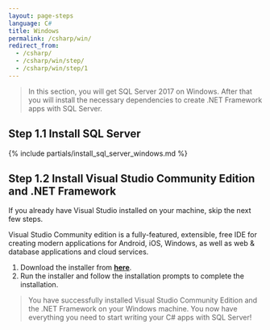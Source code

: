 ```yaml
---
layout: page-steps
language: C#
title: Windows
permalink: /csharp/win/
redirect_from:
  - /csharp/
  - /csharp/win/step/
  - /csharp/win/step/1
---
```


> In this section, you will get SQL Server 2017 on Windows. After that you will install the necessary dependencies to create .NET Framework apps with SQL Server. 

## Step 1.1 Install SQL Server
{% include partials/install_sql_server_windows.md %}

## Step 1.2 Install Visual Studio Community Edition and .NET Framework
If you already have Visual Studio installed on your machine, skip the next few steps.

Visual Studio Community edition is a fully-featured, extensible, free IDE for creating modern applications for Android, iOS, Windows, as well as web & database applications and cloud services.

1. Download the installer from **[here](https://www.visualstudio.com/thank-you-downloading-visual-studio/?sku=Community&rel=15)**. 
1. Run the installer and follow the installation prompts to complete the installation.

> You have successfully installed Visual Studio Community Edition and the .NET Framework on your Windows machine. You now have everything you need to start writing your C# apps with SQL Server!
